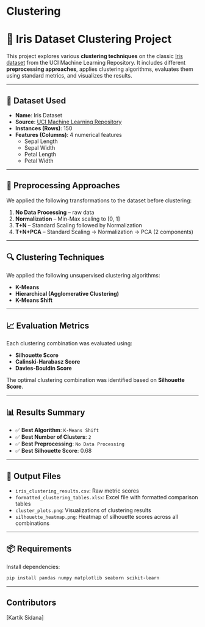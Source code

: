 # Clustering
# 🌸 Iris Dataset Clustering Project

This project explores various **clustering techniques** on the classic [Iris dataset](https://archive.ics.uci.edu/ml/datasets/iris) from the UCI Machine Learning Repository. It includes different **preprocessing approaches**, applies clustering algorithms, evaluates them using standard metrics, and visualizes the results.

---

## 📂 Dataset Used

- **Name**: Iris Dataset  
- **Source**: [UCI Machine Learning Repository](https://archive.ics.uci.edu/ml/datasets/iris)  
- **Instances (Rows)**: 150  
- **Features (Columns)**: 4 numerical features
  - Sepal Length
  - Sepal Width
  - Petal Length
  - Petal Width

---

## 🔄 Preprocessing Approaches

We applied the following transformations to the dataset before clustering:

1. **No Data Processing** – raw data
2. **Normalization** – Min-Max scaling to [0, 1]
3. **T+N** – Standard Scaling followed by Normalization
4. **T+N+PCA** – Standard Scaling → Normalization → PCA (2 components)

---

## 🔍 Clustering Techniques

We applied the following unsupervised clustering algorithms:

- **K-Means**
- **Hierarchical (Agglomerative Clustering)**
- **K-Means Shift** 

---

## 📈 Evaluation Metrics

Each clustering combination was evaluated using:

- **Silhouette Score**
- **Calinski-Harabasz Score**
- **Davies-Bouldin Score**

The optimal clustering combination was identified based on **Silhouette Score**.

---

## 📊 Results Summary

- ✅ **Best Algorithm**: `K-Means Shift`
- ✅ **Best Number of Clusters**: `2`
- ✅ **Best Preprocessing**: `No Data Processing`
- ✅ **Best Silhouette Score**: 0.68

---

## 📁 Output Files

- `iris_clustering_results.csv`: Raw metric scores  
- `formatted_clustering_tables.xlsx`: Excel file with formatted comparison tables  
- `cluster_plots.png`: Visualizations of clustering results  
- `silhouette_heatmap.png`: Heatmap of silhouette scores across all combinations

---

## 📦 Requirements

Install dependencies:

```bash
pip install pandas numpy matplotlib seaborn scikit-learn 
```
---

## Contributors
[Kartik Sidana]

